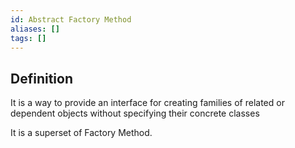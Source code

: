 ```yaml
---
id: Abstract Factory Method
aliases: []
tags: []
---
```


## Definition

It is a way to provide an interface for creating families of related or dependent objects without specifying their concrete classes

It is a superset of Factory Method.
